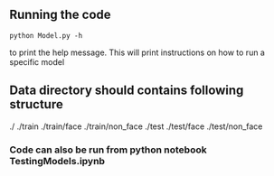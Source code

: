 ## Running the code

`python Model.py -h`

to print the help message. This will print instructions on how to run a specific model

## Data directory should contains following structure

./
./train
./train/face
./train/non_face
./test
./test/face
./test/non_face


### Code can also be run from python notebook TestingModels.ipynb